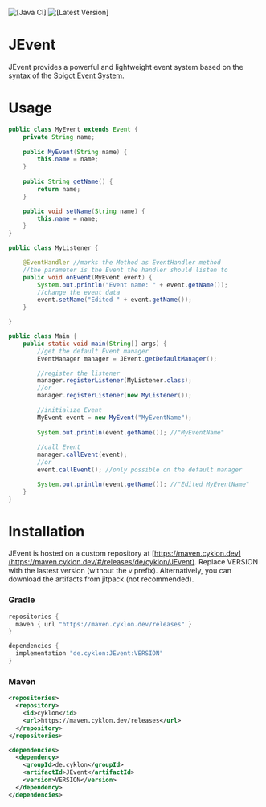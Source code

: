 ![[Java CI]](https://github.com/Utils4J/JEvent/actions/workflows/check.yml/badge.svg)
![[Latest Version]](https://maven.cyklon.dev/api/badge/latest/releases/de/cyklon/JEvent?prefix=v&name=Latest%20Version&color=0374b5)

# JEvent

JEvent provides a powerful and lightweight event system based on the syntax of the [Spigot Event System](https://www.spigotmc.org/wiki/using-the-event-api/).

# Usage

```java
public class MyEvent extends Event {
	private String name;
	
	public MyEvent(String name) {
		this.name = name;
	}
	
	public String getName() {
		return name;
	}

	public void setName(String name) {
		this.name = name;
	}
}

public class MyListener {

	@EventHandler //marks the Method as EventHandler method
	//the parameter is the Event the handler should listen to
	public void onEvent(MyEvent event) {
		System.out.println("Event name: " + event.getName());
		//change the event data
		event.setName("Edited " + event.getName());
	}

}

public class Main {
	public static void main(String[] args) {
		//get the default Event manager
		EventManager manager = JEvent.getDefaultManager();

		//register the listener
		manager.registerListener(MyListener.class);
		//or
		manager.registerListener(new MyListener());

		//initialize Event
		MyEvent event = new MyEvent("MyEventName");
		
		System.out.println(event.getName()); //"MyEventName"
		
		//call Event
		manager.callEvent(event);
		//or
		event.callEvent(); //only possible on the default manager

		System.out.println(event.getName()); //"Edited MyEventName"
	}
}
```
# Installation

JEvent is hosted on a custom repository at [https://maven.cyklon.dev](https://maven.cyklon.dev/#/releases/de/cyklon/JEvent). Replace VERSION with the lastest version (without the `v` prefix).
Alternatively, you can download the artifacts from jitpack (not recommended).

### Gradle

```groovy
repositories {
  maven { url "https://maven.cyklon.dev/releases" }
}

dependencies {
  implementation "de.cyklon:JEvent:VERSION"
}
```

### Maven

```xml
<repositories>
  <repository>
    <id>cyklon</id>
    <url>https://maven.cyklon.dev/releases</url>
  </repository>
</repositories>

<dependencies>
  <dependency>
    <groupId>de.cyklon</groupId>
    <artifactId>JEvent</artifactId>
    <version>VERSION</version>
  </dependency>
</dependencies>
```
